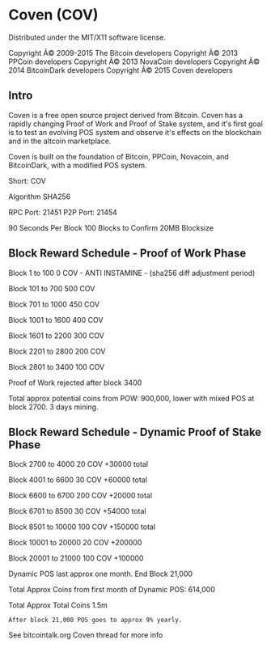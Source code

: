Coven (COV)
===================
Distributed under the MIT/X11 software license.

Copyright Â© 2009-2015 The Bitcoin developers
Copyright Â© 2013 PPCoin developers
Copyright Â© 2013 NovaCoin developers
Copyright Â© 2014 BitcoinDark developers
Copyright Â© 2015 Coven developers

Intro
-----
Coven is a free open source project derived from Bitcoin. Coven has a rapidly changing Proof of Work and Proof of Stake system, and it's first goal is to test an evolving POS system and observe it's effects on the blockchain and in the altcoin marketplace.

Coven is built on the foundation of Bitcoin, PPCoin, Novacoin, and BitcoinDark, with a modified POS system.

Short: COV

Algorithm SHA256


RPC Port: 21451
P2P Port: 21454



90 Seconds Per Block
100 Blocks to Confirm
20MB Blocksize


Block Reward Schedule - Proof of Work Phase
-------------------------------------------
Block 1 to 100
    0 COV - ANTI INSTAMINE - (sha256 diff adjustment period)

Block 101 to 700
    500 COV
	
Block 701 to 1000
	450 COV

Block 1001 to 1600
	400 COV

Block 1601 to 2200
	300 COV

Block 2201 to 2800
	200 COV

Block 2801 to 3400
	100 COV

Proof of Work rejected after block 3400


Total approx potential coins from POW: 900,000, lower with mixed POS at block 2700. 3 days mining.
 





Block Reward Schedule - Dynamic Proof of Stake Phase
-------------------------------------------
Block 2700 to 4000
	20 COV
	+30000 total
	
Block 4001 to 6600
	30 COV
	+60000 total

Block 6600 to 6700
	200 COV
	+20000 total

Block 6701 to 8500
	30 COV
	+54000 total

Block 8501 to 10000
	100 COV 
	+150000 total

Block 10001 to 20000
	20 COV
	+200000

Block 20001 to 21000
	100 COV
	+100000

Dynamic POS last approx one month. End Block 21,000
	
Total Approx Coins from first month of Dynamic POS: 614,000

Total Approx Total Coins 1.5m

	After block 21,000 POS goes to approx 9% yearly.






See bitcointalk.org Coven thread for more info

